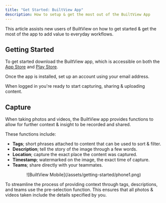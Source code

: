 ```yaml
---
title: "Get Started: BuiltView App"
description: How to setup & get the most out of the BuiltView App
---
```


This article assists new users of BuiltView on how to get started & get the most of the app to add value to everyday workflows. 

## Getting Started

To get started download the BuiltView app, which is accessible on both the [App Store](https://apps.apple.com/us/app/builtview-mobile/id1560750101) and [Play Store](https://play.google.com/store/apps/details?id=com.builtview.mobile.dev&hl=en_GB&gl=AU).

Once the app is installed, set up an account using your email address.

When logged in you're ready to start capturing, sharing & uploading content.

## Capture

When taking photos and videos, the BuiltView app provides functions to allow for further context & insight to be recorded and shared.

These functions include:

* **Tags**; short phrases attached to content that can be used to sort & filter.
* **Description**; tell the story of the image through a few words.
* **Location**; capture the exact place the content was captured.
* **Timestamp**; watermarked on the image, the exact time of capture.
* **Teams**; share directly with your teammates.

<center>
![BuiltView Mobile](/assets/getting-started/phone1.png)
</center>

To streamline the process of providing context through tags, descriptions, and teams use the pre-selection function. This ensures that all photos & videos taken include the details specified by you.